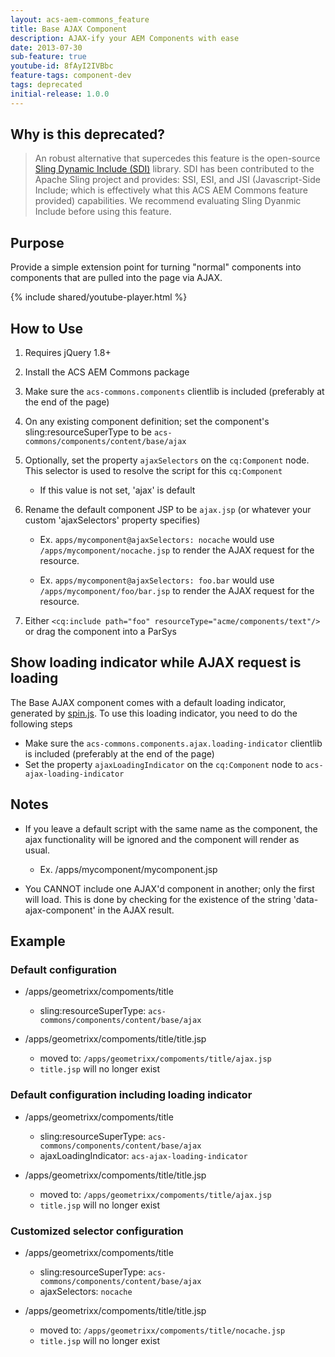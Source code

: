 ```yaml
---
layout: acs-aem-commons_feature
title: Base AJAX Component
description: AJAX-ify your AEM Components with ease
date: 2013-07-30
sub-feature: true
youtube-id: 8fAyI2IVBbc
feature-tags: component-dev
tags: deprecated
initial-release: 1.0.0
---
```


## Why is this deprecated?


> An robust alternative that supercedes this feature is the open-source [Sling Dynamic Include (SDI)](https://github.com/Cognifide/Sling-Dynamic-Include#sling-dynamic-include) library. SDI has been contributed to the Apache Sling project and provides: SSI, ESI, and JSI (Javascript-Side Include; which is effectively what this ACS AEM Commons feature provided) capabilities.
> We recommend evaluating Sling Dyanmic Include before using this feature.


## Purpose

Provide a simple extension point for turning "normal" components into components that are pulled into the page via AJAX.


{% include shared/youtube-player.html %}

## How to Use

1. Requires jQuery 1.8+
2. Install the ACS AEM Commons package
3. Make sure the `acs-commons.components` clientlib is included (preferably at the end of the page)
4. On any existing component definition; set the component's sling:resourceSuperType to be `acs-commons/components/content/base/ajax`
5. Optionally, set the property `ajaxSelectors` on the `cq:Component` node. This selector is used to resolve the script for this `cq:Component`

    * If this value is not set, 'ajax' is default

6. Rename the default component JSP to be `ajax.jsp` (or whatever your custom 'ajaxSelectors' property specifies)

    * Ex. `apps/mycomponent@ajaxSelectors: nocache` would use `/apps/mycomponent/nocache.jsp` to render the AJAX request for the resource.

    * Ex. `apps/mycomponent@ajaxSelectors: foo.bar` would use `/apps/mycomponent/foo/bar.jsp` to render the AJAX request for the resource.

7. Either `<cq:include path="foo" resourceType="acme/components/text"/>` or drag the component into a ParSys


## Show loading indicator while AJAX request is loading

The Base AJAX component comes with a default loading indicator, generated by [spin.js](http://fgnass.github.io/spin.js/). To use this loading indicator, you need to do the following steps

  * Make sure the `acs-commons.components.ajax.loading-indicator` clientlib is included (preferably at the end of the page)
  * Set the property `ajaxLoadingIndicator` on the `cq:Component` node to `acs-ajax-loading-indicator`


## Notes

* If you leave a default script with the same name as the component, the ajax functionality will be ignored and the component will render as usual.

  * Ex. /apps/mycomponent/mycomponent.jsp

* You CANNOT include one AJAX'd component in another; only the first will load. This is done by checking for the existence of the string 'data-ajax-component' in the AJAX result.


## Example

### Default configuration

* /apps/geometrixx/compoments/title

  * sling:resourceSuperType: `acs-commons/components/content/base/ajax`

* /apps/geometrixx/compoments/title/title.jsp

  * moved to: `/apps/geometrixx/compoments/title/ajax.jsp`
  * `title.jsp` will no longer exist

### Default configuration including loading indicator

* /apps/geometrixx/compoments/title

  * sling:resourceSuperType: `acs-commons/components/content/base/ajax`
  * ajaxLoadingIndicator: `acs-ajax-loading-indicator`

* /apps/geometrixx/compoments/title/title.jsp

  * moved to: `/apps/geometrixx/compoments/title/ajax.jsp`
  * `title.jsp` will no longer exist

### Customized selector configuration

* /apps/geometrixx/compoments/title

  * sling:resourceSuperType: `acs-commons/components/content/base/ajax`
  * ajaxSelectors: `nocache`

* /apps/geometrixx/compoments/title/title.jsp

  * moved to: `/apps/geometrixx/compoments/title/nocache.jsp`
  * `title.jsp` will no longer exist

